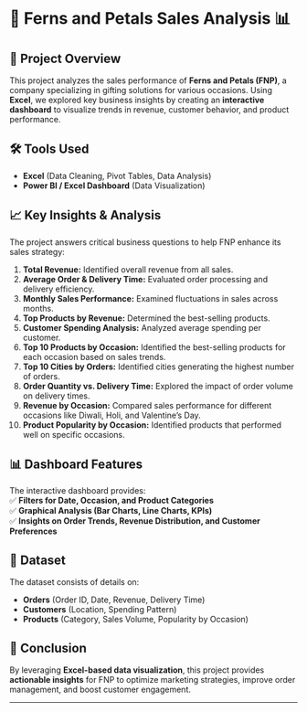 # 🌿 Ferns and Petals Sales Analysis 📊

## 📌 Project Overview  
This project analyzes the sales performance of **Ferns and Petals (FNP)**, a company specializing in gifting solutions for various occasions. Using **Excel**, we explored key business insights by creating an **interactive dashboard** to visualize trends in revenue, customer behavior, and product performance.

## 🛠 Tools Used  
- **Excel** (Data Cleaning, Pivot Tables, Data Analysis)  
- **Power BI / Excel Dashboard** (Data Visualization)  

## 📈 Key Insights & Analysis
The project answers critical business questions to help FNP enhance its sales strategy:  

1. **Total Revenue:** Identified overall revenue from all sales.  
2. **Average Order & Delivery Time:** Evaluated order processing and delivery efficiency.  
3. **Monthly Sales Performance:** Examined fluctuations in sales across months.  
4. **Top Products by Revenue:** Determined the best-selling products.  
5. **Customer Spending Analysis:** Analyzed average spending per customer.  
6. **Top 10 Products by Occasion:** Identified the best-selling products for each occasion based on sales trends.  
7. **Top 10 Cities by Orders:** Identified cities generating the highest number of orders.  
8. **Order Quantity vs. Delivery Time:** Explored the impact of order volume on delivery times.  
9. **Revenue by Occasion:** Compared sales performance for different occasions like Diwali, Holi, and Valentine’s Day.  
10. **Product Popularity by Occasion:** Identified products that performed well on specific occasions.  

## 📊 Dashboard Features  
The interactive dashboard provides:  
✅ **Filters for Date, Occasion, and Product Categories**  
✅ **Graphical Analysis (Bar Charts, Line Charts, KPIs)**  
✅ **Insights on Order Trends, Revenue Distribution, and Customer Preferences**  

## 📂 Dataset  
The dataset consists of details on:  
- **Orders** (Order ID, Date, Revenue, Delivery Time)  
- **Customers** (Location, Spending Pattern)  
- **Products** (Category, Sales Volume, Popularity by Occasion)  

## 🚀 Conclusion  
By leveraging **Excel-based data visualization**, this project provides **actionable insights** for FNP to optimize marketing strategies, improve order management, and boost customer engagement.  



---
